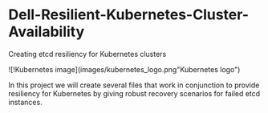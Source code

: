# Dell-Resilient-Kubernetes-Cluster-Availability
Creating etcd resiliency for Kubernetes clusters

![!Kubernetes image](images/kubernetes_logo.png"Kubernetes logo")

In this project we will create several files that work in conjunction to provide resiliency for Kubernetes by giving robust recovery scenarios for failed etcd instances. 

